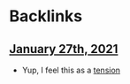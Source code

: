 
# Backlinks
## [January 27th, 2021](<January 27th, 2021.md>)
- Yup, I feel this as a [tension]([Tensions](<Tensions.md>))

